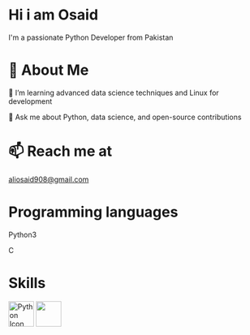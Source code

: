 # Hi i am Osaid

I'm a passionate Python Developer from Pakistan

# 🚀 About Me

🌱 I’m learning advanced data science techniques and Linux for development

💬 Ask me about Python, data science, and open-source contributions

# 📫 Reach me at 
aliosaid908@gmail.com
# Programming languages 
Python3

C
# Skills
<img src="https://cdn.iconscout.com/icon/free/png-256/python-3521655-2945099.png" alt="Python Icon" width="50" height="50">
<img src ="https://pandas.pydata.org/static/img/pandas_mark.svg" width="50" height="50">
